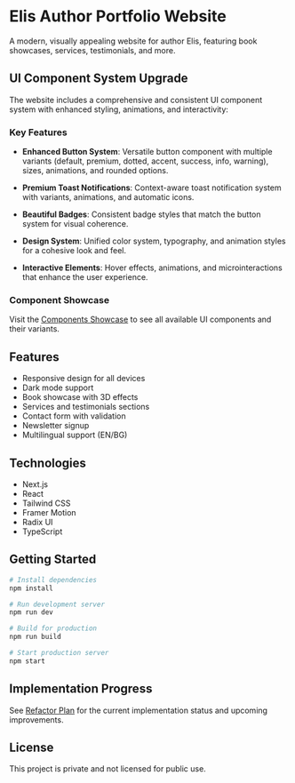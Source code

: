 # Elis Author Portfolio Website

A modern, visually appealing website for author Elis, featuring book showcases, services, testimonials, and more.

## UI Component System Upgrade

The website includes a comprehensive and consistent UI component system with enhanced styling, animations, and interactivity:

### Key Features

- **Enhanced Button System**: Versatile button component with multiple variants (default, premium, dotted, accent, success, info, warning), sizes, animations, and rounded options.

- **Premium Toast Notifications**: Context-aware toast notification system with variants, animations, and automatic icons.

- **Beautiful Badges**: Consistent badge styles that match the button system for visual coherence.

- **Design System**: Unified color system, typography, and animation styles for a cohesive look and feel.

- **Interactive Elements**: Hover effects, animations, and microinteractions that enhance the user experience.

### Component Showcase

Visit the [Components Showcase](/components) to see all available UI components and their variants.

## Features

- Responsive design for all devices
- Dark mode support
- Book showcase with 3D effects
- Services and testimonials sections
- Contact form with validation
- Newsletter signup
- Multilingual support (EN/BG)

## Technologies

- Next.js
- React
- Tailwind CSS
- Framer Motion
- Radix UI
- TypeScript

## Getting Started

```bash
# Install dependencies
npm install

# Run development server
npm run dev

# Build for production
npm run build

# Start production server
npm start
```

## Implementation Progress

See [Refactor Plan](./refactor-plan.md) for the current implementation status and upcoming improvements.

## License

This project is private and not licensed for public use.
